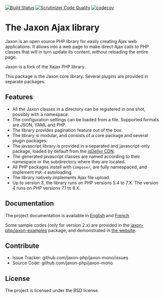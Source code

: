 [![Build Status](https://github.com/jaxon-php/jaxon-mono/actions/workflows/test.yml/badge.svg?branch=main)](https://github.com/jaxon-php/jaxon-mono/actions)
[![Scrutinizer Code Quality](https://scrutinizer-ci.com/g/jaxon-php/jaxon-mono/badges/quality-score.png?b=main)](https://scrutinizer-ci.com/g/jaxon-php/jaxon-mono/?branch=main)
[![codecov](https://codecov.io/gh/jaxon-php/jaxon-mono/branch/main/graph/badge.svg?token=iSFANHSbUe)](https://codecov.io/gh/jaxon-php/jaxon-mono)

The Jaxon Ajax library
======================

Jaxon is an open source PHP library for easily creating Ajax web applications.
It allows into a web page to make direct Ajax calls to PHP classes that will in turn update its content, without reloading the entire page.

Jaxon is a fork of the Xajax PHP library.

This package is the Jaxon core library. Several plugins are provided in separate packages.

Features
--------

- All the Jaxon classes in a directory can be registered in one shot, possibly with a namespace.
- The configuration settings can be loaded from a file. Supported formats are JSON, YAML and PHP.
- The library provides pagination feature out of the box.
- The library is modular, and consists of a core package and several plugin packages.
- The javascript library is provided in a separated and javascript-only package, loaded by default from the [jsDelivr CDN](https://www.jsdelivr.com/projects/jaxon).
- The generated javascript classes are named according to their namespace or the subdirectory where they are located.
- All PHP packages install with `Composer`, are fully namespaced, and implement `PSR-4` autoloading.
- The library natively implements Ajax file upload.
- Up to version 3, the library runs on PHP versions 5.4 to 7.X. The version 4 runs on PHP versions 7.1 to 8.X.

Documentation
-------------

The project documentation is available in [English](http://www.jaxon-php.org/en/docs/) and [French](http://www.jaxon-php.org/fr/docs/).

Some sample codes (only for version 2.x) are provided in the [jaxon-php/jaxon-examples](https://github.com/jaxon-php/jaxon-examples) package, and demonstrated in [the website](http://www.jaxon-php.org/examples/).

Contribute
----------

- Issue Tracker: github.com/jaxon-php/jaxon-mono/issues
- Source Code: github.com/jaxon-php/jaxon-mono

License
-------

The project is licensed under the BSD license.
